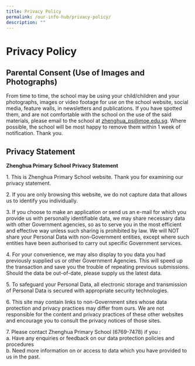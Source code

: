 ```yaml
---
title: Privacy Policy
permalink: /our-info-hub/privacy-policy/
description: ""
---
```

# Privacy Policy

Parental Consent (Use of Images and Photographs)
------------------------------------------------

From time to time, the school may be using your child/children and your photographs, images or video footage for use on the school website, social media, feature walls, in newsletters and publications. If you have spotted them, and are not comfortable with the school on the use of the said materials, please email to the school at [zhenghua\_ps@moe.edu.sg](mailto:zhenghua_ps@moe.edu.sg). Where possible, the school will be most happy to remove them within 1 week of notification. Thank you.  

Privacy Statement
-----------------

**Zhenghua Primary School Privacy Statement**

1\. This is Zhenghua Primary School website. Thank you for examining our privacy statement.

2\. If you are only browsing this website, we do not capture data that allows us to identify you individually.

3\. If you choose to make an application or send us an e-mail for which you provide us with personally identifiable data, we may share necessary data with other Government agencies, so as to serve you in the most efficient and effective way unless such sharing is prohibited by law. We will NOT share your Personal Data with non-Government entities, except where such entities have been authorised to carry out specific Government services.

4\. For your convenience, we may also display to you data you had previously supplied us or other Government Agencies. This will speed up the transaction and save you the trouble of repeating previous submissions. Should the data be out-of-date, please supply us the latest data.

5\. To safeguard your Personal Data, all electronic storage and transmission of Personal Data is secured with appropriate security technologies.

6\. This site may contain links to non-Government sites whose data protection and privacy practices may differ from ours. We are not responsible for the content and privacy practices of these other websites and encourage you to consult the privacy notices of those sites.

7\. Please contact Zhenghua Primary School (6769-7478) if you :<br>
a\. Have any enquiries or feedback on our data protection policies and procedures<br>
b\. Need more information on or access to data which you have provided to us in the past.